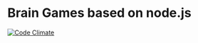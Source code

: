 # Brain Games based on node.js

[![Code Climate](https://lima.codeclimate.com/github/dmsedov/project-lvl1-s104/badges/gpa.svg)](https://lima.codeclimate.com/github/dmsedov/project-lvl1-s104)
